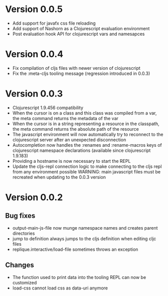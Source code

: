 # Version 0.0.5

- Add support for javafx css file reloading 
- Add support of Nashorn as a Clojurescript evaluation environment
- Post evaluation hook API for clojurescript vars and namesapces

# Version 0.0.4

- Fix compilation of cljs files with newer version of clojurescript
- Fix the :meta-cljs tooling message (regression introduced in 0.0.3)

# Version 0.0.3

- Clojurescript 1.9.456 compatibility
- When the cursor is on a class and this class was compiled from a var, the meta command returns the metadata of the var
- When the cursor is in a string representing a resource in the classpath, the meta command returns the absolute path of the resource
- The javascript environment will now automatically try to reconnect to the clojurescript server after an unexpected disconnection
- Autocompletion now handles the :renames and :rename-macros keys of clojurescript namespace declarations (available since clojurescript 1.9.183)
- Providing a hostname is now necessary to start the REPL
- Update the cljs-repl connection logic to make connecting to the cljs repl from any environment possible
WARNING: main javascript files must be recreated when updating to the 0.0.3 version

# Version 0.0.2

## Bug fixes

- output-main-js-file now munge namespace names and creates parent directories
- jump to definition always jumps to the cljs definition when editing cljc files
- replique.interactive/load-file sometimes throws an exception

## Changes

- The function used to print data into the tooling REPL can now be customized
- load-css cannot load css as data-uri anymore